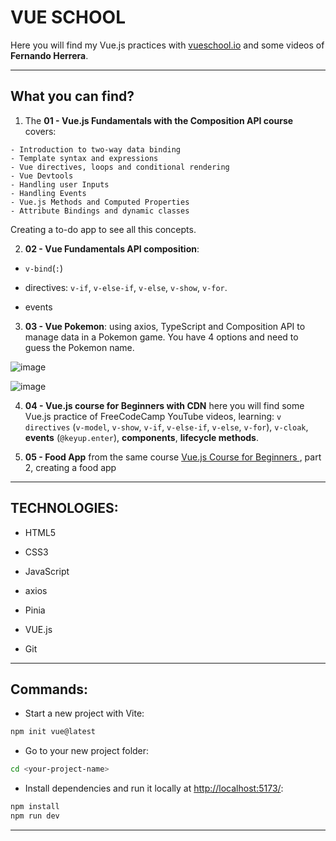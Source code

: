 # VUE SCHOOL

Here you will find my Vue.js practices with [vueschool.io](https://vueschool.io/courses/) and some videos of **Fernando Herrera**.

---

## What you can find?

1. The **01 - Vue.js Fundamentals with the Composition API course** covers:

```
- Introduction to two-way data binding
- Template syntax and expressions
- Vue directives, loops and conditional rendering
- Vue Devtools
- Handling user Inputs
- Handling Events
- Vue.js Methods and Computed Properties
- Attribute Bindings and dynamic classes
```

Creating a to-do app to see all this concepts.

2. **02 - Vue Fundamentals API composition**:

- `v-bind`(`:`)

- directives: `v-if`, `v-else-if`, `v-else`, `v-show`, `v-for`.

- events

3. **03 - Vue Pokemon**: using axios, TypeScript and Composition API to manage data in a Pokemon game. You have 4 options and need to guess the Pokemon name.

![image](https://github.com/user-attachments/assets/94cab2fb-fee5-40fa-91a2-6442ac126ea3)

![image](https://github.com/user-attachments/assets/d125da55-455b-4a56-b513-153ce98b88e9)

4. **04 - Vue.js course for Beginners with CDN** here you will find some Vue.js practice of FreeCodeCamp YouTube videos, learning: `v directives` (`v-model`, `v-show`, `v-if`, `v-else-if`, `v-else`, `v-for`), `v-cloak`,  **events** (`@keyup.enter`), **components**, **lifecycle methods**.


5. **05 - Food App** from the same course [Vue.js Course for Beginners ](https://www.youtube.com/watch?v=FXpIoQ_rT_c&t=6s), part 2, creating a food app

---

## TECHNOLOGIES:

- HTML5

- CSS3

- JavaScript

- axios

- Pinia

- VUE.js

- Git

---

## Commands:

- Start a new project with Vite:

```bash
npm init vue@latest
```

- Go to your new project folder:
```bash
cd <your-project-name>
```

- Install dependencies and run it locally at [http://localhost:5173/](http://localhost:5173/):

```bash
npm install
npm run dev
```

---
